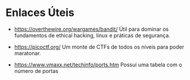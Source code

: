 # Enlaces Úteis #

* https://overthewire.org/wargames/bandit/
Útil para dominar os fundamentos de ethical hacking, linux e práticas de segurança.

* https://picoctf.org/
Um monte de CTFs de todos os níveis para poder maratonar.

* https://www.vmaxx.net/techinfo/ports.htm
Possui uma tabela com o número de portas
